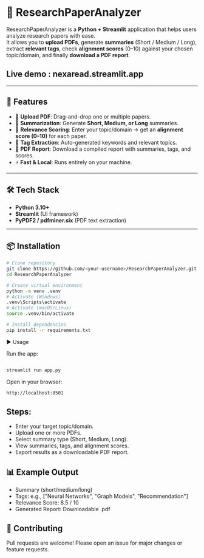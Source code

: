 # 📑 ResearchPaperAnalyzer

ResearchPaperAnalyzer is a **Python + Streamlit** application that helps users analyze research papers with ease.  
It allows you to **upload PDFs**, generate **summaries** (Short / Medium / Long), extract **relevant tags**, check **alignment scores** (0–10) against your chosen topic/domain, and finally **download a PDF report**.


## Live demo : nexaread.streamlit.app
---

## 🚀 Features
- 📂 **Upload PDF**: Drag-and-drop one or multiple papers.  
- 📝 **Summarization**: Generate **Short, Medium, or Long** summaries.  
- 🎯 **Relevance Scoring**: Enter your topic/domain → get an **alignment score (0–10)** for each paper.  
- 🔖 **Tag Extraction**: Auto-generated keywords and relevant topics.  
- 📄 **PDF Report**: Download a compiled report with summaries, tags, and scores.  
- ⚡ **Fast & Local**: Runs entirely on your machine.  

---

## 🛠️ Tech Stack
- **Python 3.10+**  
- **Streamlit** (UI framework)  
- **PyPDF2 / pdfminer.six** (PDF text extraction)  

---

## 📦 Installation

```bash
# Clone repository
git clone https://github.com/<your-username>/ResearchPaperAnalyzer.git
cd ResearchPaperAnalyzer

# Create virtual environment
python -m venv .venv
# Activate (Windows)
.venv\Scripts\activate
# Activate (macOS/Linux)
source .venv/bin/activate

# Install dependencies
pip install -r requirements.txt

```


▶️ Usage

Run the app:
```bash

streamlit run app.py

```

Open in your browser:
```bash
http://localhost:8501
```


## Steps:
- Enter your target topic/domain.
- Upload one or more PDFs.
- Select summary type (Short, Medium, Long).
- View summaries, tags, and alignment scores.
- Export results as a downloadable PDF report.




## 📊 Example Output

- Summary (short/medium/long)
- Tags: e.g., ["Neural Networks", "Graph Models", "Recommendation"]
- Relevance Score: 8.5 / 10
- Generated Report: Downloadable .pdf



## 🤝 Contributing

Pull requests are welcome! Please open an issue for major changes or feature requests.

